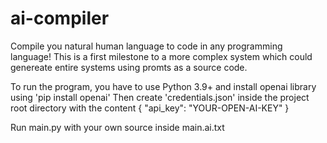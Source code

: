# ai-compiler
Compile you natural human language to code in any programming language!
This is a first milestone to a more complex system which could genereate entire systems using promts as a source code.

To run the program, you have to use Python 3.9+ and install openai library using 'pip install openai'
Then create 'credentials.json' inside the project root directory with the content 
{
  "api_key": "YOUR-OPEN-AI-KEY"
}

Run main.py with your own source inside main.ai.txt
